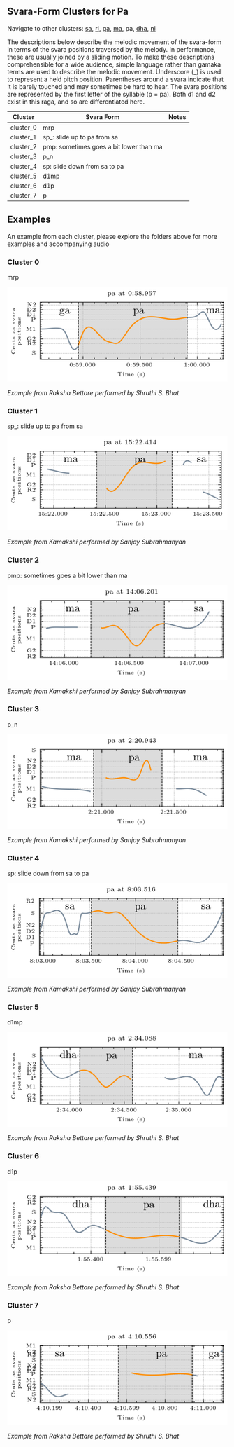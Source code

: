 ## Svara-Form Clusters for Pa

Navigate to other clusters: [sa](../sa), [ri](../ri), [ga](../ga), [ma](../ma), pa, [dha](../dha), [ni](../ni)

The descriptions below describe the melodic movement of the svara-form in terms of the svara positions traversed by the melody. In performance, these are usually joined by a sliding motion. To make these descriptions comprehensible for a wide audience, simple language rather than gamaka terms are used to describe the melodic movement. Underscore (_) is used to represent a held pitch position. Parentheses around a svara indicate that it is barely touched and may sometimes be hard to hear. The svara positions are represented by the first letter of the syllable (p = pa). Both d1 and d2 exist in this raga, and so are differentiated here. 

| **Cluster** | **Svara Form**                          | **Notes** |
|-------------|-----------------------------------------|-----------|
| cluster_0   | mrp                                     |           |
| cluster_1   | sp_: slide up to pa from sa             |           |
| cluster_2   | pmp: sometimes goes a bit lower than ma |           |
| cluster_3   | p_n                                     |           |
| cluster_4   | sp: slide down from sa to pa            |           |
| cluster_5   | d1mp                                    |           |
| cluster_6   | d1p                                     |           |
| cluster_7   | p                                       |           |

## Examples

An example from each cluster, please explore the folders above for more examples and accompanying audio

### Cluster 0

mrp

<div align="left">
  <img src="cluster_0/raksha_bettare_77.png" alt="pa cluster 0" />
  <p><em>Example from Raksha Bettare performed by Shruthi S. Bhat</em></p>
</div>

### Cluster 1

sp_: slide up to pa from sa	

<div align="left">
  <img src="cluster_1/kamakshi_1222.png" alt="pa cluster 1" />
  <p><em>Example from Kamakshi performed by Sanjay Subrahmanyan</em></p>
</div>

### Cluster 2

pmp: sometimes goes a bit lower than ma	

<div align="left">
  <img src="cluster_2/kamakshi_1099.png" alt="pa cluster 2" />
  <p><em>Example from Kamakshi performed by Sanjay Subrahmanyan</em></p>
</div>

### Cluster 3

p_n

<div align="left">
  <img src="cluster_3/kamakshi_107.png" alt="pa cluster 3" />
  <p><em>Example from Kamakshi performed by Sanjay Subrahmanyan</em></p>
</div>

### Cluster 4

sp: slide down from sa to pa	

<div align="left">
  <img src="cluster_4/kamakshi_535.png" alt="pa cluster 4" />
  <p><em>Example from Kamakshi performed by Sanjay Subrahmanyan</em></p>
</div>

### Cluster 5

d1mp

<div align="left">
  <img src="cluster_5/raksha_bettare_261.png" alt="pa cluster 5" />
  <p><em>Example from Raksha Bettare performed by Shruthi S. Bhat</em></p>
</div>


### Cluster 6

d1p

<div align="left">
  <img src="cluster_6/raksha_bettare_201.png" alt="pa cluster 6" />
  <p><em>Example from Raksha Bettare performed by Shruthi S. Bhat</em></p>
</div>

### Cluster 7

p

<div align="left">
  <img src="cluster_7/raksha_bettare_495.png" alt="pa cluster 7" />
  <p><em>Example from Raksha Bettare performed by Shruthi S. Bhat</em></p>
</div>






